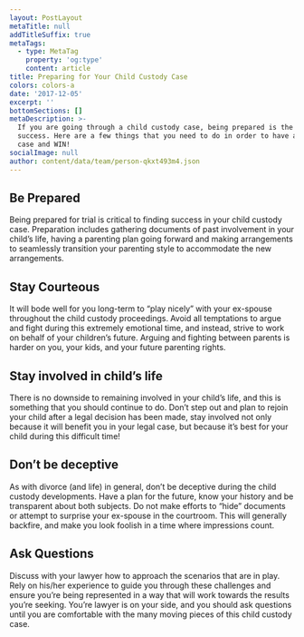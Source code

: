 ```yaml
---
layout: PostLayout
metaTitle: null
addTitleSuffix: true
metaTags:
  - type: MetaTag
    property: 'og:type'
    content: article
title: Preparing for Your Child Custody Case
colors: colors-a
date: '2017-12-05'
excerpt: ''
bottomSections: []
metaDescription: >-
  If you are going through a child custody case, being prepared is the key to
  success. Here are a few things that you need to do in order to have a strong
  case and WIN!
socialImage: null
author: content/data/team/person-qkxt493m4.json
---
```


## **Be Prepared**

Being prepared for trial is critical to finding success in your child custody case. Preparation includes gathering documents of past involvement in your child’s life, having a parenting plan going forward and making arrangements to seamlessly transition your parenting style to accommodate the new arrangements.

## **Stay Courteous**

It will bode well for you long-term to “play nicely” with your ex-spouse throughout the child custody proceedings. Avoid all temptations to argue and fight during this extremely emotional time, and instead, strive to work on behalf of your children’s future. Arguing and fighting between parents is harder on you, your kids, and your future parenting rights.

## **Stay involved in child’s life**

There is no downside to remaining involved in your child’s life, and this is something that you should continue to do. Don’t step out and plan to rejoin your child after a legal decision has been made, stay involved not only because it will benefit you in your legal case, but because it’s best for your child during this difficult time!

## **Don’t be deceptive**

As with divorce (and life) in general, don’t be deceptive during the child custody developments. Have a plan for the future, know your history and be transparent about both subjects. Do not make efforts to “hide” documents or attempt to surprise your ex-spouse in the courtroom. This will generally backfire, and make you look foolish in a time where impressions count.

## **Ask Questions**

Discuss with your lawyer how to approach the scenarios that are in play. Rely on his/her experience to guide you through these challenges and ensure you’re being represented in a way that will work towards the results you’re seeking. You’re lawyer is on your side, and you should ask questions until you are comfortable with the many moving pieces of this child custody case.
